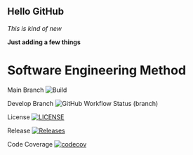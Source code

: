 ## Hello GitHub

*This is kind of new*

**Just adding a few things**

# Software Engineering Method

Main Branch ![Build](https://img.shields.io/github/actions/workflow/status/phonemyat-4116/simProj/main.yml?branch=main&label=build)

Develop Branch ![GitHub Workflow Status (branch)](https://img.shields.io/github/actions/workflow/status/phonemyat-4116/simProj/main.yml?branch=develop)

License [![LICENSE](https://img.shields.io/github/license/phonemyat-4116/simProj.svg?style=flat-square)](https://github.com/phonemyat-4116/simProj/blob/main/LICENSE)

Release [![Releases](https://img.shields.io/github/v/release/phonemyat-4116/simProj?style=flat-square)](https://github.com/phonemyat-4116/simProj/releases)

Code Coverage [![codecov](https://codecov.io/gh/phonemyat-4116/simProj/graph/badge.svg?token=P1AWJS1QK7)](https://codecov.io/gh/phonemyat-4116/simProj)

